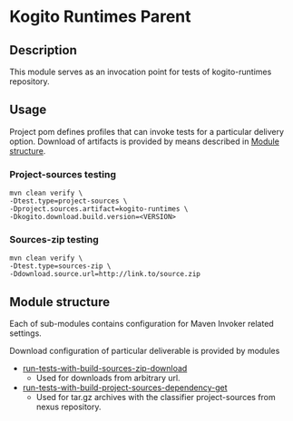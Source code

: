# Kogito Runtimes Parent

## Description
This module serves as an invocation point for tests of kogito-runtimes repository.

## Usage
Project pom defines profiles that can invoke tests for a particular delivery option.
Download of artifacts is provided by means described in [Module structure](#module-structure).

### Project-sources testing
```
mvn clean verify \
-Dtest.type=project-sources \
-Dproject.sources.artifact=kogito-runtimes \
-Dkogito.download.build.version=<VERSION>
```
### Sources-zip testing
```
mvn clean verify \
-Dtest.type=sources-zip \
-Ddownload.source.url=http://link.to/source.zip
```

## Module structure
Each of sub-modules contains configuration for Maven Invoker related settings.

Download configuration of particular deliverable is provided by modules
* [run-tests-with-build-sources-zip-download](../run-tests-with-build-sources-zip-download)
  * Used for downloads from arbitrary url.
* [run-tests-with-build-project-sources-dependency-get](../run-tests-with-build-project-sources-dependency-get)
  * Used for tar.gz archives with the classifier project-sources from nexus repository.
